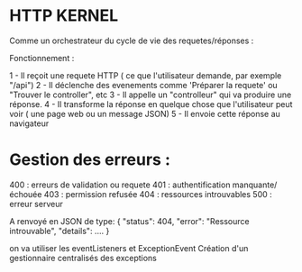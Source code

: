 # HTTP KERNEL

Comme un orchestrateur du cycle de vie des requetes/réponses :

Fonctionnement :

1 - Il reçoit une requete HTTP ( ce que l'utilisateur demande, par exemple "/api")
2 - Il déclenche des evenements comme 'Préparer la requete' ou "Trouver le controller", etc
3 - Il appelle un "controlleur" qui va produire une réponse.
4 - Il transforme la réponse en quelque chose que l'utilisateur peut voir ( une page web ou un message JSON)
5 - Il envoie cette réponse au navigateur


# Gestion des erreurs :

400 : erreurs de validation ou requete
401 : authentification manquante/échouée
403 : permission refusée
404 : ressources introuvables
500 : erreur serveur

A renvoyé en JSON de type:
{
    "status": 404,
    "error": "Ressource introuvable",
    "details": ....
}

on va utiliser les eventListeners et ExceptionEvent 
Création d'un gestionnaire centralisés des exceptions

